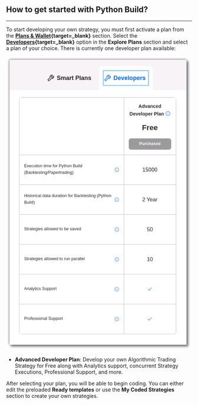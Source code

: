## How to get started with Python Build?

---

To start developing your own strategy, you must first activate a plan from the **[Plans & Wallet](https://app.algobulls.com/wallet){target=_blank}** section. Select the **[Developers](https://app.algobulls.com/pricing?section=Developers){target=_blank}** option in the **Explore Plans** section and select a plan of your choice. There is currently one developer plan available:

[![pythonbuild](imgs_v2/python_build_plans.png "Click to Enlarge or Ctrl+Click to open in a new Tab")](imgs_v2/python_build_plans.png)

* **Advanced Developer Plan**: Develop your own Algorithmic Trading Strategy for Free along with Analytics support, concurrent Strategy Executions, Professional Support, and more.

After selecting your plan, you will be able to begin coding. You can either edit the preloaded **Ready templates** or use the **My Coded Strategies** section to create your own strategies.
